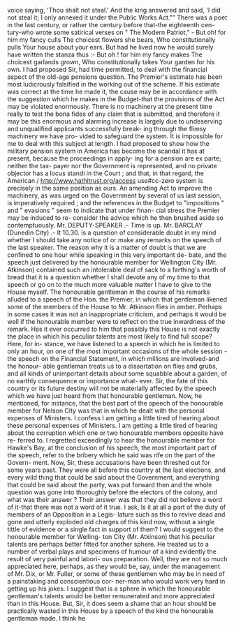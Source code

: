 voice saying, 'Thou shalt not steal.' And the king answered and said, 'I did not steal it; I only annexed it under the Public Works Act."" There was a poet in the last century, or rather the century before that-the eighteenth cen- tury-who wrote some satirical verses on " The Modern Patriot," - But oh! for him my fancy culls The choicest flowers she bears, Who constitutionally pulls Your house about your ears. But had he lived now he would surely have written the stanza thus :- But oh ! for him my fancy makes The choicest garlands grown, Who constitutionally takes Your garden for his own. I had proposed Sir, had time permitted, to deal with the financial aspect of the old-age pensions question. The Premier's estimate has been most ludicrously falsified in the working out of the scheme. If his estimate was correct at the time he made it, the cause may be in accordance with the suggestion which he makes in the Budget-that the provisions of the Act may be violated enormously. There is no machinery at the present time really to test the bona fides of any claim that is submitted, and therefore it may be this enormous and alarming increase is largely due to undeserving and unqualified applicants successfully break- ing through the flimsy machinery we have pro- vided to safeguard the system. It is impossible for me to deal with this subject at length. I had proposed to show how the military pension system in America has become the scandal it has at present, because the proceedings in apply- ing for a pension are ex parte; neither the tax- payer nor the Government is represented, and no private objector has a locus standi in the Court ; and that, in that regard, the American / http://www.hathitrust.org/access use#cc-zero system is precisely in the same position as ours. An amending Act to improve the machinery, as was urged on the Government by several of us last session, is imperatively required ; and the references in the Budget to "impositions " and " evasions " seem to indicate that under finan- cial stress the Premier may be induced to re- consider the advice which he then brushed aside so contemptuously. Mr. DEPUTY-SPEAKER .- Time is up. Mr. BARCLAY (Dunedin City) .- It 10.30. is a question of considerable doubt in my mind whether I should take any notice of or make any remarks on the speech of the last speaker. The reason why it is a matter of doubt is that we are confined to one hour while speaking in this very important de- bate, and the speech just delivered by the honourable member for Wellington City (Mr. Atkinson) contained such an intolerable deal of sack to a farthing's worth of bread that it is a question whether I shall devote any of my time to that speech or go on to the much more valuable matter I have to give to the House myself. The honourable gentleman in the course of his remarks alluded to a speech of the Hon. the Premier, in which that gentleman likened some of the members of the House to Mr. Atkinson flies in amber. Perhaps in some cases it was not an inappropriate criticism, and perhaps it would be well if the honourable member were to reflect on the true inwardness of the remark. Has it ever occurred to him that possibly this House is not exactly the place in which his peculiar talents are most likely to find full scope? Here, for in- stance, we have listened to a speech in which he is limited to only an hour, on one of the most important occasions of the whole session -the speech on the Financial Statement, in which millions are involved-and the honour- able gentleman treats us to a dissertation on flies and grubs, and all kinds of unimportant details about some squabble about a garden, of no earthly consequence or importance what- ever. Sir, the fate of this country or its future destiny will not be materially affected by the speech which we have just heard from that honourable gentleman. Now, he mentioned, for instance, that the best part of the speech of the honourable member for Nelson City was that in which he dealt with the personal expenses of Ministers. I confess I am getting a little tired of hearing about these personal expenses of Ministers. I am getting a little tired of hearing about the corruption which one or two honourable members opposite have re- ferred to. I regretted exceedingly to hear the honourable member for Hawke's Bay, at the conclusion of his speech, the most important part of the speech, refer to the bribery which he said was rife on the part of the Govern- ment. Now, Sir, these accusations have been threshed out for some years past. They were all before this country at the last elections, and every wild thing that could be said about the Government, and everything that could be said about the party, was put forward then and the whole question was gone into thoroughly before the electors of the colony, and what was their answer ? Their answer was that they did not believe a word of it-that there was not a word of it true. I ask, Is it at all a part of the duty of members of an Opposition in a Legis- lature such as this to revive dead and gone and utterly exploded old charges of this kind now, without a single tittle of evidence or a single fact in support of them? I would suggest to the honourable member for Welling- ton City (Mr. Atkinson) that his peculiar talents are perhaps better fitted for another sphere. He treated us to a number of verbal plays and specimens of humour of a kind evidently the result of very painful and labori- ous preparation. Well, they are not so much appreciated here, perhaps, as they would be, say, under the management of Mr. Dix, or Mr. Fuller, or some of these gentlemen who may be in need of a painstaking and conscientious cor- ner-man who would work very hard in getting up his jokes. I suggest that is a sphere in which the honourable gentleman's talents would be better remunerated and more appreciated than in this House. But, Sir, it does seem a shame that an hour should be practically wasted in this House by a speech of the kind the honourable gentleman made. I think he 